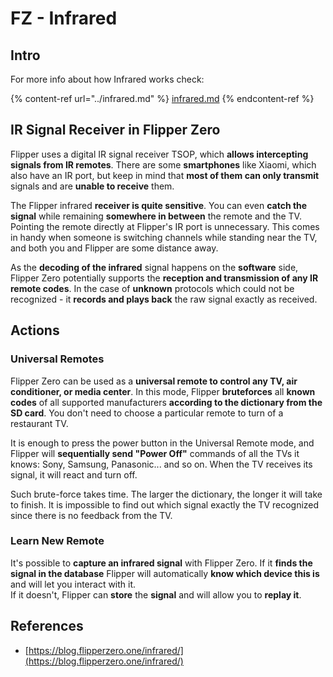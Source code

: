 # FZ - Infrared



## Intro <a href="#ir-signal-receiver-in-flipper-zero" id="ir-signal-receiver-in-flipper-zero"></a>

For more info about how Infrared works check:

{% content-ref url="../infrared.md" %}
[infrared.md](../infrared.md)
{% endcontent-ref %}

## IR Signal Receiver in Flipper Zero <a href="#ir-signal-receiver-in-flipper-zero" id="ir-signal-receiver-in-flipper-zero"></a>

Flipper uses a digital IR signal receiver TSOP, which **allows intercepting signals from IR remotes**. There are some **smartphones** like Xiaomi, which also have an IR port, but keep in mind that **most of them can only transmit** signals and are **unable to receive** them.

The Flipper infrared **receiver is quite sensitive**. You can even **catch the signal** while remaining **somewhere in between** the remote and the TV. Pointing the remote directly at Flipper's IR port is unnecessary. This comes in handy when someone is switching channels while standing near the TV, and both you and Flipper are some distance away.

As the **decoding of the infrared** signal happens on the **software** side, Flipper Zero potentially supports the **reception and transmission of any IR remote codes**. In the case of **unknown** protocols which could not be recognized - it **records and plays back** the raw signal exactly as received.

## Actions

### Universal Remotes

Flipper Zero can be used as a **universal remote to control any TV, air conditioner, or media center**. In this mode, Flipper **bruteforces** all **known codes** of all supported manufacturers **according to the dictionary from the SD card**. You don't need to choose a particular remote to turn of a restaurant TV.

It is enough to press the power button in the Universal Remote mode, and Flipper will **sequentially send "Power Off"** commands of all the TVs it knows: Sony, Samsung, Panasonic... and so on. When the TV receives its signal, it will react and turn off.

Such brute-force takes time. The larger the dictionary, the longer it will take to finish. It is impossible to find out which signal exactly the TV recognized since there is no feedback from the TV.

### Learn New Remote

It's possible to **capture an infrared signal** with Flipper Zero. If it **finds the signal in the database** Flipper will automatically **know which device this is** and will let you interact with it.\
If it doesn't, Flipper can **store** the **signal** and will allow you to **replay it**.

## References

* [https://blog.flipperzero.one/infrared/](https://blog.flipperzero.one/infrared/)


